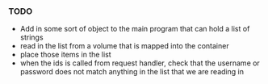 ### TODO
- Add in some sort of object to the main program that can hold a list of strings
- read in the list from a volume that is mapped into the container
- place those items in the list
- when the ids is called from request handler, check that the username or password does not match anything in the list that we are reading in